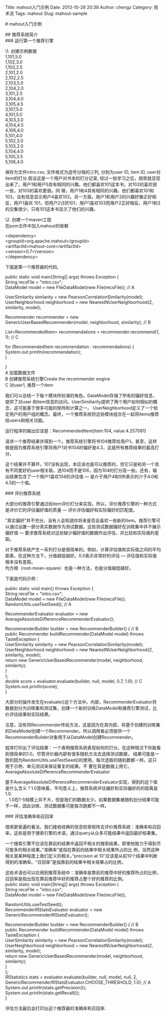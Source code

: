Title: mahout入门示例
Date: 2013-10-28 20:38
Author: chengz
Category: 技术流
Tags: mahout
Slug: mahout-sample

\# mahout入门示例

\#\# 推荐系统简介  
\#\#\# 运行第一个推荐引擎

\1. 创建示例数据  
1,101,5.0  
1,102,3.0  
1,103,2.5  
2,101,2.0  
2,102,2.5  
2,103,5.0  
2,104,2.0  
3,101,2.5  
3,104,4.0  
3,105,4.5  
3,107,5.0  
4,101,5.0  
4,103,3.0  
4,104,4.5  
4,106,4.0  
5,101,4.0  
5,102,3.0  
5,103,2.0  
5,104,4.0  
5,105,3.5  
5,106,4.0

保存为文件intro.csv, 文件格式为逗号分隔的三列, 分别为user ID, item ID,
user对item的打分.假设这是一个用户对书本的打分记录,
经过一些学习之后，趋势就显现出来了。用户1和用户5具有相同的兴趣。他们都喜欢101这本书，对102的喜欢弱一些，对103的喜欢更弱。同
理，用户1和4具有相同的兴趣，他们都喜欢101和103，没有信息显示用户4喜欢102。另一方面，用户1和用户2的兴趣好像正好相反，用户1喜欢
101，但用户2讨厌101，用户1喜欢103而用户2正好相反。用户1和3的交集很少，只有101这本书显示了他们的兴趣。

\2. 创建一个maven工程  
在pom文件中加入mahout的依赖

<dependency\>  
<groupId\>org.apache.mahout</groupId\>  
<artifactId\>mahout-core</artifactId\>  
<version\>0.7</version\>  
</dependency\>

下面是第一个推荐器的代码,

public static void main(String[] args) throws Exception {  
String recsFile = "intro.csv";  
DataModel model = new FileDataModel(new File(recsFile)); // A

UserSimilarity similarity = new PearsonCorrelationSimilarity(model);  
UserNeighborhood neighborhood = new NearestNUserNeighborhood(2,
similarity, model);

Recommender recommender = new GenericUserBasedRecommender(model,
neighborhood, similarity); // B

List<RecommendedItem\> recommendations = recommender.recommend(1, 1); //
C

for (RecommendedItem recommendation : recommendations) {  
System.out.println(recommendation);  
}

}  
A 加载数据文件  
B 创建推荐系统引擎Create the recommender engine  
C 对user1, 推荐一个item

<!--more-->

我们可以总结一下每个模块所扮演的角色。DataModel存储了所有的偏好信息，提供了对user
和item信息的访问。UserSimiliarity提供了两个用户如何相似的概念，这可能基于很多可能的矩阵和计算之一。
UserNeighborhood定义了一个给定用户的用户组的概念。最终，一个推荐系统将这些模块组合在一起将items推荐给users和相关功能。

运行程序的输出应该是：RecommendedItem[item:104, value:4.257081]  

请求一个推荐结果并得到一个。推荐系统引擎将书104推荐给用户1。甚至，这样做是因为推荐系统引擎将用户1对书104的偏好是4.3，这是所有推荐结果的最高打分。  

这个结果并不算坏。107没有出现，本应该也是可以推荐的，但它只是和另一个具有不同爱好的user相关联。选104而不是106，因为104的打分高一些。还有，输出结果包含了一个用户1喜欢104的评估值
— 是介于用户4和5所表示的介于4.0和4.5的一个值。

\#\#\# 评价推荐系统

大部分的推荐引擎通过给item评价打分来实现。所以，评价推荐引擎的一种方式是评价它的评估偏好值的质量
— 评价评估偏好和实际偏好的匹配度。  

“真实偏好”并不充分，没有人会知道你将来是否会喜欢一些新的item。推荐引擎可以通过设置一部分真实数据作为测试数据。这些测试数据偏好在训练集中并不展示偏好值
— 要求推荐系统对这些缺少偏好值的数据作出评估，并比较和实际值的差距。  

对于推荐系统产生一系列打分是很简单的。例如，计算评估值和实际值之间的平均距离，在这种方法下，分值越低越好。0.0表示非常好的评估
— 评估值和实际值根本没有差距。  
均方根（root-mean-square）也是一种方法，也是分值越低越好。

下面是代码示例：

public static void main() throws Exception {  
String recsFile = "intro.csv";  
DataModel model = new FileDataModel(new File(recsFile));  
RandomUtils.useTestSeed(); // A

RecommenderEvaluator evaluator = new
AverageAbsoluteDifferenceRecommenderEvaluator();

RecommenderBuilder builder = new RecommenderBuilder() { // B  
public Recommender buildRecommender(DataModel model) throws
TasteException {  
UserSimilarity similarity = new PearsonCorrelationSimilarity(model);  
UserNeighborhood neighborhood = new NearestNUserNeighborhood(2,
similarity, model);  
return new GenericUserBasedRecommender(model, neighborhood,
similarity);  
}  
};  
double score = evaluator.evaluate(builder, null, model, 0.7, 1.0); //
C  
System.out.println(score);  
}

大部分的操作发生在evaluate()这个方法中。内部，RecommenderEvaluator将数据划分为训练集和测试集，创建一个新的训练DataModel和推荐引擎测试，比价评估结果和实际结果。  

注意，没有将Recommender传给方法，这是因为在其内部，将基于创建的训练集的DataModel创建一个Recommender。所以调用者必须提供一个RecommenderBuilder对象用于从DataModel创建Recommender。

程序打印出了评估结果：一个表明推荐系统表现如何的打分。在这种情况下你能看到很简单的1.0。尽管评价器内部有很多随机方法去选择测试数据，
结果可能是一致的因为RandomUtils.useTestSeed()的使用，每次选取的随机数都一样。这只用于示例、单元测试来保证重复的结果。不
要在真是数据上用它。  
AverageAbsoluteDifferenceRecommenderEvaluator  

基于AverageAbsoluteDifferenceRecommenderEvaluator实现，得到的这个值是什么含义？1.0意味着，平均意义上，推荐系统评估偏好和实际偏好的的距离是1.0.  
..
1.0在1-5规模上并不大，但是我们的数据太少。如果数据集被随机划分结果可能不一样，因此训练、测试数据集可能每次跑都不一样。

\#\#\# 评估准确率和召回率

借用更普遍的看法，我们接收经典的信息检索矩阵去评价推荐系统：准确率和召回率。这些是用于搜索引擎的术语，通过query从众多可能结果中返回最好结果集。  

一个搜索引擎不应该在靠前的结果中返回不相关的搜索结果，即使他致力于得到尽可能多的相关结果。”准确率”是指在靠前的结果中相关结果所占的比
例，当然这种相关是某种程度上我们定义的相关。”precision at
10″应该是从前10个结果中判断得到的准确率。“召回率”是指靠前的结果中相关结果占的比例。  

这些术语也可以应用到推荐系统中：准确率是靠前的推荐中好的推荐所占的比例，召回率是指出现在靠前推荐中好的推荐占整个好的推荐的比例。  
public static void main(String[] args) throws Exception {  
String recsFile = "intro.csv";  
DataModel model = new FileDataModel(new File(recsFile));

RandomUtils.useTestSeed();  
RecommenderIRStatsEvaluator evaluator = new
GenericRecommenderIRStatsEvaluator();

RecommenderBuilder builder = new RecommenderBuilder() { // B  
public Recommender buildRecommender(DataModel model) throws
TasteException {  
UserSimilarity similarity = new PearsonCorrelationSimilarity(model);  
UserNeighborhood neighborhood = new NearestNUserNeighborhood(2,
similarity, model);  
return new GenericUserBasedRecommender(model, neighborhood,
similarity);  
}  
};  
IRStatistics stats = evaluator.evaluate(builder, null, model, null, 2,  
GenericRecommenderIRStatsEvaluator.CHOOSE\_THRESHOLD, 1.0); // A  
System.out.println(stats.getPrecision());  
System.out.println(stats.getRecall());  
}

评估方法最后会打印出这个推荐器的准确率和召回率.
